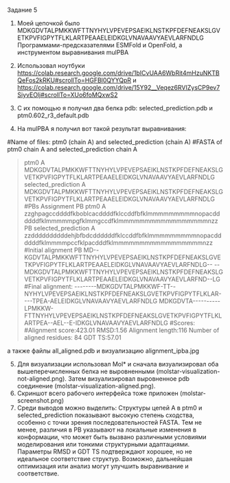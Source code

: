Задание 5

1. Моей цепочкой было MDKGDVTALPMKKWFTTNYHYLVPEVEPSAEIKLNSTKPFDEFNEAKSLGVETKPVFIGPYTFLKLARTPEAAELEIDKGLVNAVAAVYAEVLARFNDLG
Программами-предсказателями ESMFold и OpenFold, а инструментом выравнивания mulPBA 

2. Использовал ноутбуки https://colab.research.google.com/drive/1bICvUAA6WbRit4mHzuNKTBQeFos2kRKU#scrollTo=HGFBl0QYYQpR и https://colab.research.google.com/drive/15Y92__Veqez6RVIZysCP9ev7SiyvEOlj#scrollTo=XUo6foMQxwS2

3. С их помощью я получил два белка pdb: selected_prediction.pdb и ptm0.602_r3_default.pdb

4. На mulPBA я получил вот такой результат выравнивания:

#Name of files: ptm0 (chain A) and selected_prediction (chain A)
#FASTA of ptm0 chain A and selected_prediction chain A
>ptm0 A
MDKGDVTALPMKKWFTTNYHYLVPEVEPSAEIKLNSTKPFDEFNEAKSLGVETKPVFIGPYTFLKLARTPEAAELEIDKGLVNAVAAVYAEVLARFNDLG
>selected_prediction A
MDKGDVTALPMKKWFTTNYHYLVPEVEPSAEIKLNSTKPFDEFNEAKSLGVETKPVFIGPYTFLKLARTPEAAELEIDKGLVNAVAAVYAEVLARFNDLG
#PBs Assignment
>PB ptm0 A
zzghpagccddddfkboblcacddddfklccddfbfklmmmmmmmmmnopacddddddfklmmmmmpgfklmmgccdfklmmmmmmmmmmmmmmmmmnzz
>PB selected_prediction A
zzddddddddddehjbfbdcddddddfklccddfbfklmmmmmmmmmnopacddddddfklmmmmpccfklpacdddfklmmmmmmmmmmmmmmmmmnzz
#Initial alignment PB
MD--KGDVTALPMKKWFTTNYHYLVPEVEPSAEIKLNSTKPFDEFNEAKSLGVETKPVFIGPYTFLKLARTPEAAELEIDKGLVNAVAAVYAEVLARFNDLG--
--MDKGDVTALPMKKWFTTNYHYLVPEVEPSAEIKLNSTKPFDEFNEAKSLGVETKPVFIGPYTFLKLARTPEAAELEIDKGLVNAVAAVYAEVLARFND--LG
#Final alignment:
--------MDKGDVTALPMKKWF-TT--NYHYLVPEVEPSAEIKLNSTKPFDEFNEAKSLGVETKPVFIGPYTFLKLAR----TPEA-AELEIDKGLVNAVAAVYAEVLARFNDLG
MDKGDVTA----------LPMKKW-FTTNYHYLVPEVEPSAEIKLNSTKPFDEFNEAKSLGVETKPVFIGPYTFLKLARTPEA--AEL--E-IDKGLVNAVAAVYAEVLARFNDLG
#Scores:
#Alignment score:423.01 RMSD:1.56 Alignment length:116 Number of aligned residues: 84 GDT TS:57.01

а также файлы all_aligned.pdb и визуализацию alignment_ipba.jpg

5. Для визуализации использовал Mol* и сначала визуализировал оба вышеперечисленных белка не выровненными (molstar-visualization-not-aligned.png). Затем визуализировал выровненное pdb соединение (molstar-visualization-aligned.png).
6. Скриншот всего рабочего интерфейса тоже приложен (molstar-screenshot.png)
7. Среди выводов можно выделить:
    Структуры цепей A в ptm0 и selected_prediction показывают высокую степень сходства, особенно с точки зрения последовательностей FASTA.
    Тем не менее, различия в PB указывают на локальные изменения в конформации, что может быть вызвано различными условиями моделирования или тонкими структурными адаптациями.
    Параметры RMSD и GDT TS подтверждают хорошее, но не идеальное соответствие структур. Возможно, дальнейшая оптимизация или анализ могут улучшить выравнивание и соответствие.